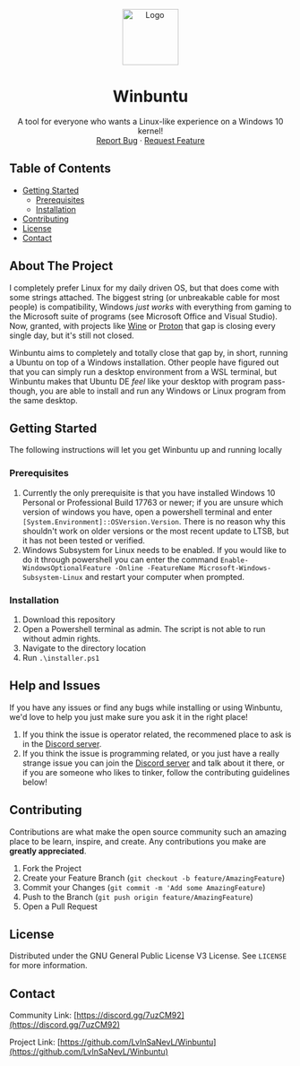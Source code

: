 <!-- PROJECT HEADER -->
<p align="center">
  <img src="https://raw.githubusercontent.com/LvInSaNevL/Winbuntu/master/Logos/Winbuntu.png" alt="Logo" width="100" height="100">
  <h1 align="center">Winbuntu</h1>

  <p align="center">
    A tool for everyone who wants a Linux-like experience on a Windows 10 kernel!
    <br />
    <a href="https://github.com/LvInSaNevL/Winbuntu/issues/new">Report Bug</a>
    ·
    <a href="https://github.com/LvInSaNevL/Winbuntu/issues/new">Request Feature</a>
  </p>
</p>



<!-- TABLE OF CONTENTS -->
## Table of Contents
* [Getting Started](#getting-started)
  * [Prerequisites](#prerequisites)
  * [Installation](#installation)
* [Contributing](#contributing)
* [License](#license)
* [Contact](#contact)



<!-- ABOUT THE PROJECT -->
## About The Project
I completely prefer Linux for my daily driven OS, but that does come with some strings attached. The biggest string (or unbreakable cable for most people) is compatibility, Windows *just works* with everything from gaming to the Microsoft suite of programs (see Microsoft Office and Visual Studio).
<br>
Now, granted, with projects like [Wine](https://www.winehq.org/) or [Proton](https://github.com/ValveSoftware/Proton) that gap is closing every single day, but it's still not closed. 

Winbuntu aims to completely and totally close that gap by, in short, running a Ubuntu on top of a Windows installation. Other people have figured out that you can simply run a desktop environment from a WSL terminal, but Winbuntu makes that Ubuntu DE *feel* like your desktop with program pass-though, you are able to install and run any Windows or Linux program from the same desktop. 




<!-- GETTING STARTED -->
## Getting Started
The following instructions will let you get Winbuntu up and running locally

### Prerequisites
1. Currently the only prerequisite is that you have installed Windows 10 Personal or Professional Build 17763 or newer; if you are unsure which version of windows you have, open a powershell terminal and enter `[System.Environment]::OSVersion.Version`. There is no reason why this shouldn't work on older versions or the most recent update to LTSB, but it has not been tested or verified. 
2. Windows Subsystem for Linux needs to be enabled. If you would like to do it through powershell you can enter the command `Enable-WindowsOptionalFeature -Online -FeatureName Microsoft-Windows-Subsystem-Linux` and restart your computer when prompted. 

### Installation
1. Download this repository
3. Open a Powershell terminal as admin. The script is not able to run without admin rights.
4. Navigate to the directory location
5. Run `.\installer.ps1`




<!-- HELP AND ISSUES -->
## Help and Issues
If you have any issues or find any bugs while installing or using Winbuntu, we'd love to help you just make sure you ask it in the right place!
1. If you think the issue is operator related, the recommened place to ask is in the [Discord server](https://discord.gg/7uzCM92).
2. If you think the issue is programming related, or you just have a really strange issue you can join the [Discord server](https://discord.gg/7uzCM92) and talk about it there, or if you are someone who likes to tinker, follow the contributing guidelines below!




<!-- CONTRIBUTING -->
## Contributing
Contributions are what make the open source community such an amazing place to be learn, inspire, and create. Any contributions you make are **greatly appreciated**.

1. Fork the Project
2. Create your Feature Branch (`git checkout -b feature/AmazingFeature`)
3. Commit your Changes (`git commit -m 'Add some AmazingFeature`)
4. Push to the Branch (`git push origin feature/AmazingFeature`)
5. Open a Pull Request



<!-- LICENSE -->
## License
Distributed under the GNU General Public License V3 License. See `LICENSE` for more information.



<!-- CONTACT -->
## Contact
Community Link: [https://discord.gg/7uzCM92](https://discord.gg/7uzCM92)

Project Link:   [https://github.com/LvInSaNevL/Winbuntu](https://github.com/LvInSaNevL/Winbuntu)


